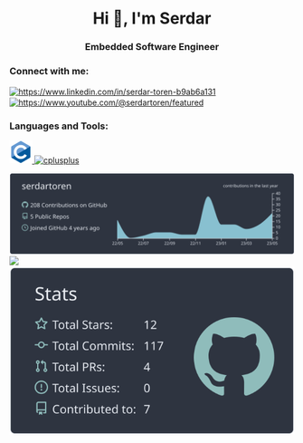 <h1 align="center">Hi 👋, I'm Serdar</h1>
<h3 align="center">Embedded Software Engineer</h3>

<h3 align="left">Connect with me:</h3>
<p align="left">
<a href="https://www.linkedin.com/in/serdar-toren-b9ab6a131" target="blank"><img align="center" src="https://raw.githubusercontent.com/rahuldkjain/github-profile-readme-generator/master/src/images/icons/Social/linked-in-alt.svg" alt="https://www.linkedin.com/in/serdar-toren-b9ab6a131" height="30" width="40" /></a>
<a href="https://www.youtube.com/@serdartoren/featured" target="blank"><img align="center" src="https://raw.githubusercontent.com/rahuldkjain/github-profile-readme-generator/master/src/images/icons/Social/youtube.svg" alt="https://www.youtube.com/@serdartoren/featured" height="30" width="40" /></a>
</p>

<h3 align="left">Languages and Tools:</h3>
<p align="left"> <a href="https://www.cprogramming.com/" target="_blank" rel="noreferrer"> <img src="https://raw.githubusercontent.com/devicons/devicon/master/icons/c/c-original.svg" alt="c" width="40" height="40"/> </a> <a href="https://www.freertos.org/" target="_blank" rel="noreferrer"> <img src="https://upload.wikimedia.org/wikipedia/commons/3/3e/FreeRTOS_logo_2005.svg" alt="cplusplus" width="103" height="40"/> </a> </p>

<div align="left" > 
<img src="https://raw.githubusercontent.com/serdartoren/CARD_TEST/master/profile-summary-card-output/nord_dark/0-profile-details.svg" >
  <img src="https://raw.githubusercontent.com/serdartoren/CARD_TEST/master/profile-summary-card-output/nord_dark/1-stats.svg" ">
<img src="https://raw.githubusercontent.com/serdartoren/CARD_TEST/master/profile-summary-card-output/nord_dark/3-stats.svg" ">
<br />
